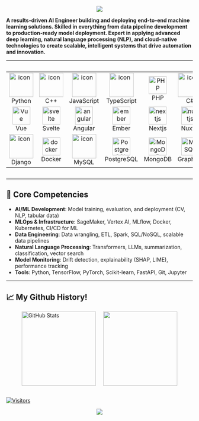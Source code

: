 <!-- Banner -->
<p align="center">
    <img src="https://capsule-render.vercel.app/api?type=waving&color=gradient&customColorList=0:FF00FF,50:800080,100:FF00FF&height=200&section=header&text=Mikhailo%20Pasko&fontSize=50&fontColor=ffffff&fontAlignY=40&fontAlign=50&desc=Senior%20AI%20Engineer&descSize=20&descAlign=50&animation=twinkling" />
</p>

**A results-driven AI Engineer building and deploying end-to-end machine learning solutions. Skilled in everything from data pipeline development to production-ready model deployment. Expert in applying advanced deep learning, natural language processing (NLP), and cloud-native technologies to create scalable, intelligent systems that drive automation and innovation.**
<br/>

---

<div style="display: flex; align-items: flex-start; align: center">
    <table align="center">
        <tr>
            <td align="center" width="96">
                <a href="#macropower-tech">
                    <img src="https://techstack-generator.vercel.app/python-icon.svg" alt="icon" width="65" height="65" />
                </a>
                <br>Python
            </td>
            <td align="center" width="96">
                <img src="https://techstack-generator.vercel.app/cpp-icon.svg" alt="icon" width="65" height="65" />
                <br>C++
            </td>
            <td align="center" width="96">
                <img src="https://techstack-generator.vercel.app/js-icon.svg" alt="icon" width="65" height="65" />
                <br>JavaScript
            </td>
            <td align="center" width="96">
                <img src="https://techstack-generator.vercel.app/ts-icon.svg" alt="icon" width="65" height="65" />
                <br>TypeScript
            </td>
            <td align="center" width="96">
                <img src="https://skillicons.dev/icons?i=php" width="48" height="48" alt="PHP" />
                <br>PHP
            </td>
            <td align="center" width="96">
                <img src="https://techstack-generator.vercel.app/csharp-icon.svg" alt="icon" width="65" height="65" />
                <br>C#
            </td>
            <td align="center" width="96">
                <img src="https://skillicons.dev/icons?i=tailwind" width="48" height="48" alt="tailwind" />
                <br>Tailwind
            </td>
            <td align="center" width="96">
                <img src="https://skillicons.dev/icons?i=sass" width="48" height="48" alt="Sass" />
                <br>Sass
            </td>
            <td align="center" width="96">
                <img src="https://techstack-generator.vercel.app/react-icon.svg" alt="icon" width="65" height="65" />
                <br>React
            </td>
        </tr>
        <tr>
            <td align="center" width="96">
                <img src="https://skillicons.dev/icons?i=vue" width="48" height="48" alt="Vue" />
                <br>Vue
            </td>
            <td align="center" width="96">
                <img src="https://skillicons.dev/icons?i=svelte" width="48" height="48" alt="svelte" />
                <br>Svelte
            </td>
            <td align="center" width="96">
                <img src="https://skillicons.dev/icons?i=angular" width="48" height="48" alt="angular" />
                <br>Angular
            </td>
            <td align="center" width="96">
                <img src="https://skillicons.dev/icons?i=ember" width="48" height="48" alt="ember" />
                <br>Ember
            </td>
            <td align="center" width="96">
                <img src="https://skillicons.dev/icons?i=nextjs" width="48" height="48" alt="nextjs" />
                <br>Nextjs
            </td>
            <td align="center" width="96">
                <img src="https://skillicons.dev/icons?i=nuxtjs" width="48" height="48" alt="nuxtjs" />
                <br>Nuxtjs
            </td>
            <td align="center" width="96">
                <img src="https://skillicons.dev/icons?i=nodejs" width="48" height="48" alt="Nodejs" />
                <br>Nodejs
            </td>
            <td align="center" width="96">
                <img src="https://skillicons.dev/icons?i=express" width="48" height="48" alt="express" />
                <br>Express
            </td>
            <td align="center" width="96">
                <img src="https://skillicons.dev/icons?i=flask" width="48" height="48" alt="flask" />
                <br>Flask
            </td>
        </tr>
        <tr>
            <td align="center" width="96">
                <img src="https://techstack-generator.vercel.app/django-icon.svg" alt="icon" width="65" height="65" />
                <br>Django
            </td>
            <td align="center" width="96">
                <img src="https://skillicons.dev/icons?i=docker" width="48" height="48" alt="docker" />
                <br>Docker
            </td>
            <td align="center" width="96">
                <img src="https://techstack-generator.vercel.app/mysql-icon.svg" alt="icon" width="65" height="65" />
                <br>MySQL
            </td>
            <td align="center" width="96">
                <img src="https://skillicons.dev/icons?i=postgres" width="48" height="48" alt="PostgreSQL" />
                <br>PostgreSQL
            </td>
            <td align="center" width="96">
                <img src="https://skillicons.dev/icons?i=mongodb" width="48" height="48" alt="MongoDB" />
                <br>MongoDB
            </td>
            <td align="center" width="96">
                <img src="https://skillicons.dev/icons?i=graphql" width="48" height="48" alt="MySQL" />
                <br>GraphQL
            </td>
            <td align="center" width="96">
                <img src="https://skillicons.dev/icons?i=supabase" width="48" height="48" alt="supabase" />
                <br>Supabase
            </td>
            <td align="center" width="96">
                <img src="https://techstack-generator.vercel.app/webpack-icon.svg" alt="icon" width="65" height="65" />
                <br>Webpack
            </td>
            <td align="center" width="96">
                <img src="https://techstack-generator.vercel.app/aws-icon.svg" alt="icon" width="65" height="65" />
                <br>AWS
            </td>
        </tr>
    </table>
</div>

---
## 🌟 **Core Competencies**

* **AI/ML Development**: Model training, evaluation, and deployment (CV, NLP, tabular data)
* **MLOps & Infrastructure**: SageMaker, Vertex AI, MLflow, Docker, Kubernetes, CI/CD for ML
* **Data Engineering**: Data wrangling, ETL, Spark, SQL/NoSQL, scalable data pipelines
* **Natural Language Processing**: Transformers, LLMs, summarization, classification, vector search
* **Model Monitoring**: Drift detection, explainability (SHAP, LIME), performance tracking
* **Tools**: Python, TensorFlow, PyTorch, Scikit-learn, FastAPI, Git, Jupyter

---

<h2 align="left">📈 My Github History!</h2>
<div align="left" style="display: flex; gap: 20px; flex-wrap: wrap; justify-content: center;">
  <img src="https://github-readme-stats.vercel.app/api?username=mixail0916&show_icons=true&theme=tokyonight" height="200" alt="GitHub Stats"/>
  <img src="https://github-readme-stats.vercel.app/api/top-langs/?username=mixail0916&theme=tokyonight" height="200"/>
</div>

<!-- ![Snake](https://github.com/mixail0916/mixail0916/blob/output/github-contribution-grid-snake.svg) -->

<br>

[![Visitors](https://visitor-badge.laobi.icu/badge?page_id=mixail0916.mixail0916)](https://github.com/mixail0916)
<p align="center">
    <img src="https://capsule-render.vercel.app/api?type=waving&color=gradient&customColorList=0:FF00FF,50:800080,100:FF00FF&height=120&section=footer" />
</p>
